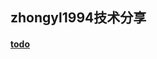 ## zhongyl1994技术分享


#### [todo](https://github.com/perrynzhou/deep-dive-storage-in-china/tree/master/slideshare/perrynzhou/lustre)









